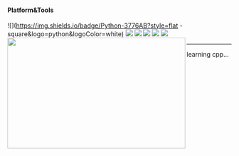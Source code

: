 #### Platform&Tools

![](https://img.shields.io/badge/Python-3776AB?style=flat
-square&logo=python&logoColor=white)
![](https://img.shields.io/badge/YouTube-FF0000?style=flat-square&logo=youtube&logoColor=white)
![](https://img.shields.io/badge/Windows-0078D3?style=flat-square&logo=windows&logoColor=white)
![](https://img.shields.io/badge/Ubuntu-E95420?style=flat-square&logo=ubuntu&logoColor=white)
![](https://img.shields.io/badge/Visual_Studio_Code-0078D4?style=flat-square&logo=visual%20studio%20code&logoColor=white)
![](https://img.shields.io/badge/asuna%20%E2%9D%A4-FF0000?style=flat-square)
<img src="https://c.tenor.com/Fz3fwf0ETCoAAAAC/asuna-sao.gif" width="400" height="250" align="left">
&nbsp;&nbsp;     &nbsp;&nbsp;    &nbsp;&nbsp;   &nbsp;&nbsp;
___

learning cpp...


